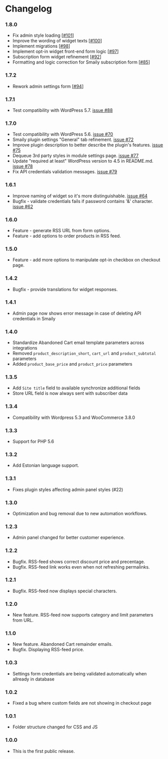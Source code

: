 # Changelog

### 1.8.0
- Fix admin style loading [[#101](https://github.com/sendsmaily/smaily-woocommerce-plugin/pull/101)]
- Improve the wording of widget texts [[#100](https://github.com/sendsmaily/smaily-woocommerce-plugin/pull/100)]
- Implement migrations [[#98](https://github.com/sendsmaily/smaily-woocommerce-plugin/pull/98)]
- Implement opt-in widget front-end form logic [[#97](https://https://github.com/sendsmaily/smaily-woocommerce-plugin/pull/97)]
- Subscription form widget refinement [[#92](https://github.com/sendsmaily/smaily-woocommerce-plugin/pull/92)]
- Formatting and logic correction for Smaily subscription form [[#85](https://github.com/sendsmaily/smaily-woocommerce-plugin/issues/85)]

### 1.7.2
- Rework admin settings form [[#94](https://github.com/sendsmaily/smaily-woocommerce-plugin/pull/94)]

### 1.7.1
- Test compatibility with WordPress 5.7. [issue #88](https://github.com/sendsmaily/smaily-woocommerce-plugin/issues/88)

### 1.7.0
- Test compatibility with WordPress 5.6. [issue #70](https://github.com/sendsmaily/smaily-woocommerce-plugin/issues/70)
- Smaily plugin settings "General" tab refinement. [issue #72](https://github.com/sendsmaily/smaily-woocommerce-plugin/pull/72)
- Improve plugin description to better describe the plugin's features. [issue #75](https://github.com/sendsmaily/smaily-woocommerce-plugin/pull/75)
- Dequeue 3rd party styles in module settings page. [issue #77](https://github.com/sendsmaily/smaily-woocommerce-plugin/pull/77)
- Update "required at least" WordPress version to 4.5 in README.md. [issue #78](https://github.com/sendsmaily/smaily-woocommerce-plugin/pull/78)
- Fix API credentials validation messages. [issue #79](https://github.com/sendsmaily/smaily-woocommerce-plugin/pull/79)

### 1.6.1
- Improve naming of widget so it's more distinguishable. [issue #64](https://github.com/sendsmaily/smaily-woocommerce-plugin/issues/64)
- Bugfix - validate credentials fails if password contains '&' character. [issue #62](https://github.com/sendsmaily/smaily-woocommerce-plugin/issues/62)

### 1.6.0

- Feature - generate RSS URL from form options.
- Feature - add options to order products in RSS feed.

### 1.5.0

- Feature - add more options to manipulate opt-in checkbox on checkout page.

### 1.4.2

- Bugfix - provide translations for widget responses.

### 1.4.1

- Admin page now shows error message in case of deleting API credentials in Smaily

### 1.4.0

- Standardize Abandoned Cart email template parameters across integrations
- Removed `product_description_short`, `cart_url` and `product_subtotal` parameters
- Added `product_base_price` and `product_price` parameters

### 1.3.5

- Add `Site title` field to available synchronize additional fields
- Store URL field is now always sent with subscriber data

### 1.3.4

- Compatibility with Wordpress 5.3 and WooCommerce 3.8.0

### 1.3.3

- Support for PHP 5.6

### 1.3.2

- Add Estonian language support.

### 1.3.1

- Fixes plugin styles affecting admin panel styles (#22)

### 1.3.0

- Optimization and bug removal due to new automation workflows.

### 1.2.3

- Admin panel changed for better customer experience.

### 1.2.2

- Bugfix. RSS-feed shows correct discount price and precentage.
- Bugfix. RSS-feed link works even when not refreshing permalinks.

### 1.2.1

- Bugfix. RSS-feed now displays special characters.

### 1.2.0

- New feature. RSS-feed now supports category and limit parameters from URL.

### 1.1.0

- New feature. Abandoned Cart remainder emails.
- Bugfix. Displaying RSS-feed price.

### 1.0.3

- Settings form credentials are being validated automatically when allready in database

### 1.0.2

- Fixed a bug where custom fields are not showing in checkout page

### 1.0.1

- Folder structure changed for CSS and JS

### 1.0.0

- This is the first public release.

